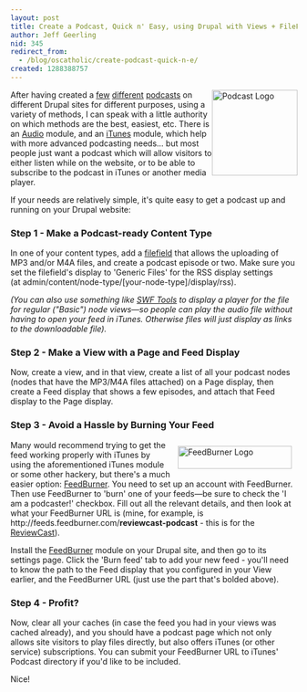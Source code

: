 ```yaml
---
layout: post
title: Create a Podcast, Quick n' Easy, using Drupal with Views + FileField
author: Jeff Geerling
nid: 345
redirect_from:
  - /blog/oscatholic/create-podcast-quick-n-e/
created: 1288388757
---
```

<p><img alt="Podcast Logo" src="http://www.opensourcecatholic.com/sites/opensourcecatholic.com/files/user-uploads/oscatholic/podcast.png" style="border-top-width: 0px; border-right-width: 0px; border-bottom-width: 0px; border-left-width: 0px; border-top-style: solid; border-right-style: solid; border-bottom-style: solid; border-left-style: solid; float: right; width: 150px; height: 150px; " title="" />After having created a <a href="http://www.lifeisaprayer.com/catholic-car-wash">few</a> <a href="http://feeds.feedburner.com/lolsaints-podcast?format=xml">different</a> <a href="http://www.reapteam.org/podcast">podcasts</a> on different Drupal sites for different purposes, using a variety of methods, I can speak with a little authority on which methods are the best, easiest, etc. There is an <a href="http://drupal.org/project/audio">Audio</a> module, and an <a href="http://drupal.org/project/itunes">iTunes</a> module, which help with more advanced podcasting needs... but most people just want a podcast which will allow visitors to either listen while on the website, or to be able to subscribe to the podcast in iTunes or another media player.</p>
<p>If your needs are relatively simple, it&#39;s quite easy to get a podcast up and running on your Drupal website:</p>
<h3>Step 1 - Make a Podcast-ready Content Type</h3>
<p>In one of your content types, add a <a href="http://drupal.org/project/filefield">filefield</a> that allows the uploading of MP3 and/or M4A files, and create a podcast episode or two. Make sure you set the filefield&#39;s display to &#39;Generic Files&#39; for the RSS display settings (at&nbsp;admin/content/node-type/[your-node-type]/display/rss).</p>
<p><em>(You can also use something like <a href="http://drupal.org/project/swftools">SWF Tools</a>&nbsp;to display a player for the file for regular (&quot;Basic&quot;) node views&mdash;so people can play the audio file without having to open your feed in iTunes. Otherwise files will just display as links to the downloadable file).</em></p>
<h3>Step 2 - Make a View with a Page and Feed Display</h3>
<p>Now, create a view, and in that view, create a list of all your podcast nodes (nodes that have the MP3/M4A files attached) on a Page display, then create a Feed display that shows a few episodes, and attach that Feed display to the Page display.</p>
<h3>Step 3 - Avoid a Hassle by Burning Your Feed</h3>
<p><a href="feedburner.google.com/"><img alt="FeedBurner Logo" src="http://www.opensourcecatholic.com/sites/opensourcecatholic.com/files/user-uploads/oscatholic/FeedBurner-Logo-200_0.png" style="border-top-width: 0px; border-right-width: 0px; border-bottom-width: 0px; border-left-width: 0px; border-top-style: solid; border-right-style: solid; border-bottom-style: solid; border-left-style: solid; margin-left: 10px; margin-right: 10px; margin-top: 10px; margin-bottom: 10px; float: right; width: 200px; height: 40px; " title="" /></a>Many would recommend trying to get the feed working properly with iTunes by using the aforementioned iTunes module or some other hackery, but there&#39;s a much easier option: <a href="http://feedburner.google.com/">FeedBurner</a>. You need to set up an account with FeedBurner. Then use FeedBurner to &#39;burn&#39; one of your feeds&mdash;be sure to check the &#39;I am a podcaster!&#39; checkbox. Fill out all the relevant details, and then look at what your FeedBurner URL is (mine, for example, is http://feeds.feedburner.com/<strong>reviewcast-podcast</strong> - this is for the <a href="http://stlouisreview.com/reviewcast">ReviewCast</a>).</p>
<p>Install the <a href="http://drupal.org/project/feedburner">FeedBurner</a> module on your Drupal site, and then go to its settings page. Click the &#39;Burn feed&#39; tab to add your new feed - you&#39;ll need to know the path to the Feed display that you configured in your View earlier, and the FeedBurner URL (just use the part that&#39;s bolded above).</p>
<h3>Step 4 - Profit?</h3>
<p>Now, clear all your caches (in case the feed you had in your views was cached already), and you should have a podcast page which not only allows site visitors to play files directly, but also offers iTunes (or other service) subscriptions. You can submit your FeedBurner URL to iTunes&#39; Podcast directory if you&#39;d like to be included.</p>
<p>Nice!</p>
